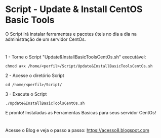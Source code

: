 # Script - Update & Install CentOS Basic Tools  

O Script irá instalar ferramentas e pacotes úteis no dia a dia na administração de um servidor CentOs. 
#

1 - Torne o Script "Update&InstallBasicToolsCentOs.sh" executável:

    chmod a+x /home/<perfil>/Script/Update&InstallBasicToolsCentOs.sh

2 - Acesse o diretório Script

    cd /home/<perfil>/Script/

3 - Execute o Script

    ./Update&InstallBasicToolsCentOs.sh
    
E pronto! Instaladas as Ferramentas Basicas para seus servidor CentOs!
#
Acesse o Blog e veja o passo a passo: 
https://acesso8.blogspot.com
